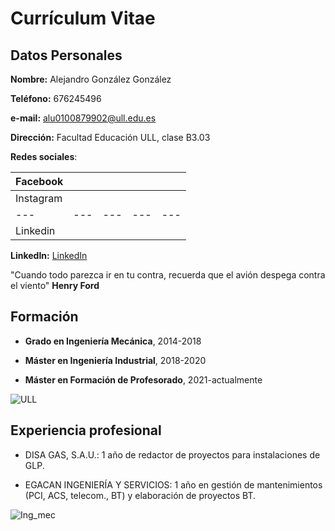 # Currículum Vitae

## Datos Personales

**Nombre:** Alejandro González González

**Teléfono:** 676245496

**e-mail:** alu0100879902@ull.edu.es

**Dirección:** Facultad Educación ULL, clase B3.03

**Redes sociales**:

|Facebook   |   |   |   |   |
|---|---|---|---|---|
|Instagram   |   |   |   |   |
|---|---|---|---|---|
|Linkedin   |   |   |   |   |

**LinkedIn:** [LinkedIn](https://es.linkedin.com/)

"Cuando todo parezca ir en tu contra, recuerda que el avión despega contra el viento"
 **Henry Ford**

## Formación

* **Grado en Ingeniería Mecánica**, 2014-2018

* **Máster en Ingeniería Industrial**, 2018-2020

* **Máster en Formación de Profesorado**, 2021-actualmente

![ULL](https://upload.wikimedia.org/wikipedia/commons/thumb/4/4e/Logo_ULL_2018.jpg/280px-Logo_ULL_2018.jpg)

## Experiencia profesional

* DISA GAS, S.A.U.: 1 año de redactor de proyectos para instalaciones de GLP.

* EGACAN INGENIERÍA Y SERVICIOS: 1 año en gestión de mantenimientos (PCI, ACS, telecom., BT) y elaboración de proyectos BT.

![Ing_mec](https://www.queestudiar.org/wp-content/uploads/2020/02/ingmecanica-640x300.jpg)


